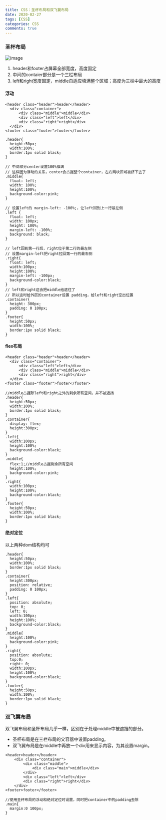 ```yaml
---
title: CSS：圣杯布局和双飞翼布局
date: 2020-02-27
tags: [CSS]
categories: CSS
comments: true
---
```


### 圣杯布局

![image](https://upload-images.jianshu.io/upload_images/3790386-5c28ce46aa0b924f.png?imageMogr2/auto-orient/strip%7CimageView2/2/w/764)

1. header和footer占屏幕全部宽度，高度固定
2. 中间的contaier部分是一个三栏布局
3. left和right宽度固定，middle自适应填满整个区域；高度为三栏中最大的高度

#### 浮动
```
<header class="header">header</header>
  <div class="container">
      <div class="middle">middle</div>
      <div class="left">left</div>
      <div class="right">right</div>
  </div>
<footer class="footer">footer</footer>
```
```
.header{
  height:50px;
  width:100%;
  border:1px solid black;
}

// 中间部分center设置100%撑满
// 这样因为浮动的关系，center会占据整个container，左右两块区域被挤下去了
.middle{
  float: left;
  width: 100%;
  height:100%;
  background-color:pink;
}

// 设置left的 margin-left: -100%;，让left回到上一行最左侧
.left {
  float: left;
  width: 100px;
  height: 100%;
  margin-left: -100%;
  background: black;
}

// left回到第一行后，right位于第二行的最左侧
// 设置margin-left把right拉回第一行的最右侧
.right{
  float: left;
  width:100px;
  height:100%;
  margin-left: -100px;
  background-color:black;
}
// left和right这会把middle给遮住了
// 所以这时给外层的container设置 padding，给left和right空出位置
.container{
  height: 300px;
  padding: 0 100px;
}
.footer{
  height:50px;
  width:100%;
  border:1px solid black;
}
```

#### flex布局
```
<header class="header">header</header>
  <div class="container">
      <div class="left">left</div>
      <div class="middle">middle</div>
      <div class="right">right</div>
  </div>
<footer class="footer">footer</footer>
```
```
//middle占据除left和right之外的剩余所有空间，并不被遮挡
.header{
  height:50px;
  width:100%;
  border:1px solid black;
}
.container{
  display: flex;
  height:300px;
}
.left{
  width:100px;
  height:100%;
  background-color:black;
}
.middle{
  flex:1;//middle占据剩余所有空间
  height:100%;
  background-color:pink;
}
.right{
  width:100px;
  height:100%;
  background-color:black;
}
.footer{
  height:50px;
  width:100%;
  border:1px solid black;
}
```
#### 绝对定位
以上两种dom结构均可
```
.header{
  height:50px;
  width:100%;
  border:1px solid black;
}
.container{
  height:300px;
  position: relative;
  padding: 0 100px;
}
.left{
  position: absolute;
  top: 0;
  left: 0;
  width:100px;
  height:100%;
  background-color:black;
}
.middle{
  height:100%;
  background-color:pink;
}
.right{
  position: absolute;
  top:0;
  right: 0;
  width:100px;
  height:100%;
  background-color:black;
}
.footer{
  height:50px;
  width:100%;
  border:1px solid black;
}
```
### 双飞翼布局
双飞翼布局和圣杯布局几乎一样，区别在于处理middle中被遮挡的部分。
- 圣杯布局是在三栏布局的父容器中设置padding。
- 双飞翼布局是在middle中再放一个div用来显示内容，为其设置margin。


```
<header>header</header>
    <div class="container">
        <div class="middle">
            <div class="main">middle</div>
        </div>
        <div class="left">left</div>
        <div class="right">right</div>
    </div>
<footer>footer</footer>
```

```
//使用圣杯布局的浮动和绝对定位时设置，同时把container中的padding去除
.main{
  margin:0 100px;
}
```


